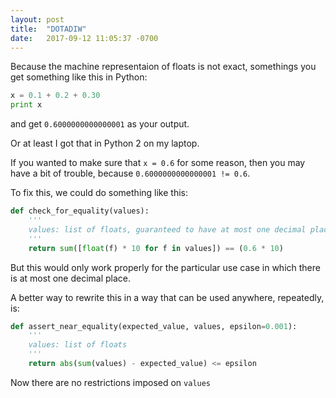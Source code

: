 ```yaml
---
layout: post
title:  "DOTADIW"
date:   2017-09-12 11:05:37 -0700
---
```


Because the machine representaion of floats is not exact,
somethings you get something like this in Python:
```python
x = 0.1 + 0.2 + 0.30
print x
```
and get `0.6000000000000001` as your output.

Or at least I got that in Python 2 on my laptop.

If you wanted to make sure that `x = 0.6` for some reason, then you may have a bit of trouble,
because `0.6000000000000001 != 0.6`.

To fix this, we could do something like this:

```python
def check_for_equality(values):
	'''
	values: list of floats, guaranteed to have at most one decimal place
	'''
	return sum([float(f) * 10 for f in values]) == (0.6 * 10)
```

But this would only work properly for the particular use case in which 
there is at most one decimal place.

A better way to rewrite this in a way that can be used anywhere, repeatedly, is:
```python
def assert_near_equality(expected_value, values, epsilon=0.001):
	'''
	values: list of floats
	'''
	return abs(sum(values) - expected_value) <= epsilon
```

Now there are no restrictions imposed on `values`









